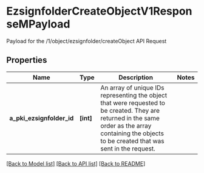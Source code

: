 # EzsignfolderCreateObjectV1ResponseMPayload

Payload for the /1/object/ezsignfolder/createObject API Request

## Properties
Name | Type | Description | Notes
------------ | ------------- | ------------- | -------------
**a_pki_ezsignfolder_id** | **[int]** | An array of unique IDs representing the object that were requested to be created.  They are returned in the same order as the array containing the objects to be created that was sent in the request. | 

[[Back to Model list]](../README.md#documentation-for-models) [[Back to API list]](../README.md#documentation-for-api-endpoints) [[Back to README]](../README.md)


